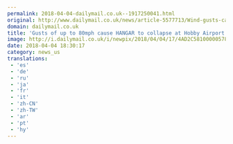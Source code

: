 ```yaml
---
permalink: 2018-04-04-dailymail.co.uk--1917250041.html
original: http://www.dailymail.co.uk/news/article-5577713/Wind-gusts-cause-hangar-collapse-Hobby-Airport-Houston.html?ITO=1490&ns_mchannel=rss&ns_campaign=1490
domain: dailymail.co.uk
title: 'Gusts of up to 80mph cause HANGAR to collapse at Hobby Airport'
image: http://i.dailymail.co.uk/i/newpix/2018/04/04/17/4AD2C58100000578-0-image-a-13_1522859981384.jpg
date: 2018-04-04 18:30:17
category: news_us
translations: 
 - 'es'
 - 'de'
 - 'ru'
 - 'ja'
 - 'fr'
 - 'it'
 - 'zh-CN'
 - 'zh-TW'
 - 'ar'
 - 'pt'
 - 'hy'
---
```


